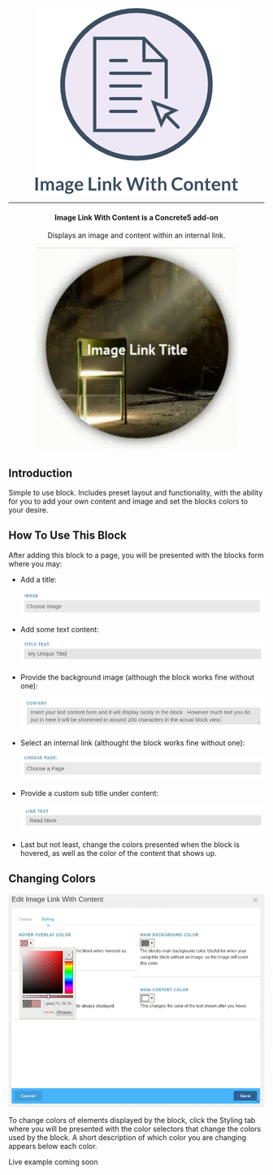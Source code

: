 <p align="center">
    <img alt="" src="documentation/images/logo.png"/>
</p>
<hr/>
<h4 align="center">
    Image Link With Content is a Concrete5 add-on
</h4>
<p align="center">
    Displays an image and content within an internal link.
</p>
<p align="center">
    <img alt="" src="documentation/images/image-link-hover.gif"/>
</p>
<article class="markdown-body">
    <h1>Introduction</h1>
    <p>Simple to use block.  Includes preset layout and functionality, with the ability for you to add your own content and image and set the blocks colors to your desire.</p>
    <h1>How To Use This Block</h1>
    <p>After adding this block to a page, you will be presented with the blocks form where you may:</p>
    <ul>
        <li>
            <p>Add a title:</p>
            <img alt="" src="documentation/images/image1.jpg"/>
        </li>
        <li>
            <p>Add some text content:</p>
            <img alt="" src="documentation/images/image2.jpg"/>
        </li>
        <li>
            <p>Provide the background image (although the block works fine without one):</p>
            <img alt="" src="documentation/images/image3.jpg"/>
        </li>
        <li>
            <p>Select an internal link (althought the block works fine without one):</p>
            <img alt="" src="documentation/images/image4.jpg"/>
        </li>
        <li>
            <p>Provide a custom sub title under content:</p>
            <img alt="" src="documentation/images/image5.jpg"/>
        </li>
        <li>
            <p>Last but not least, change the colors presented when the block is hovered, as well as the color of the content that shows up.</p>
        </li>
    </ul>
    <h1>Changing Colors</h1>
    <img alt="" src="documentation/images/colors.jpg"/>
    <p>To change colors of elements displayed by the block, click the Styling tab where you will be presented with the color selectors that change the colors used by the block.  A short description of which color you are changing appears below each color.</p>
</article>
Live example coming soon
